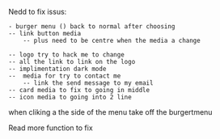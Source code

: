 Nedd to fix issus:

    - burger menu () back to normal after choosing
    -- link button media
        -- plus need to be centre when the media a change

    -- logo try to hack me to change
    -- all the link to link on the logo
    -- implimentation dark mode
    --  media for try to contact me
        -- link the send message to my email
    -- card media to fix to going in middle
    -- icon media to going into 2 line

when cliking a the side of the menu take off the burgertmenu








Read more function to fix
